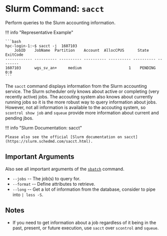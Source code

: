 # Slurm Command: `sacct`

Perform queries to the Slurm accounting information.

!!! info "Representative Example"

    ```bash
    hpc-login-1:~$ sacct -j  1607103
        JobID    JobName  Partition    Account  AllocCPUS      State ExitCode
    ------------ ---------- ---------- ---------- ---------- ---------- --------
    1607103      wgs_sv_an+     medium                     1    PENDING      0:0
    ```

The `sacct` command displays information from the Slurm accounting service.
The Slurm scheduler only knows about active or completing (very recently active) jobs.
The accouting system also knows about currently running jobs so it is the more robust way to query information about jobs.
However, not all information is available to the accouting system, so `scontrol show job` and `squeue` provide more information about current and pending jbos.

!!! info "Slurm Documentation: sacct"

    Please also see the official [Slurm documentation on sacct](https://slurm.schedmd.com/sacct.html).

## Important Arguments

Also see all important arguments of the [`sbatch`](commands-sbatch.md) command.

- `--jobs`
  -- The job(s) to query for.
- `--format`
  -- Define attributes to retrieve.
- `--long`
  -- Get a lot of information from the database, consider to pipe into `| less -S`.

## Notes

- If you need to get information about a job regardless of it being in the past, present, or future execution, use `sacct` over `scontrol` and `squeue`.
